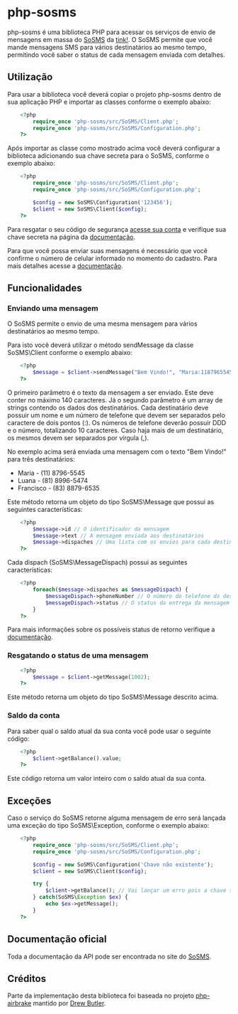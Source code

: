 # php-sosms

php-sosms é uma biblioteca PHP para acessar os serviços de envio de mensagens em massa do [SoSMS](http://sosms.com.br) da [tink!](http://tink.com.br).
O SoSMS permite que você mande mensagens SMS para vários destinatários ao mesmo tempo, permitindo você saber o status de cada mensagem enviada com detalhes.

## Utilização
Para usar a biblioteca você deverá copiar o projeto php-sosms dentro de sua aplicação PHP e importar as classes conforme o exemplo abaixo:

```php
	<?php
		require_once 'php-sosms/src/SoSMS/Client.php';
		require_once 'php-sosms/src/SoSMS/Configuration.php';
	?>
```

Após importar as classe como mostrado acima você deverá configurar a biblioteca adicionando sua chave secreta para o SoSMS, conforme o exemplo abaixo:

```php
	<?php
		require_once 'php-sosms/src/SoSMS/Client.php';
		require_once 'php-sosms/src/SoSMS/Configuration.php';

		$config = new SoSMS\Configuration('123456');
		$client = new SoSMS\Client($config);
	?>
```

Para resgatar o seu código de segurança [acesse sua conta](http://sosms.com.br/usuarios/acessar) e verifique sua chave secreta na página da [documentação](http://sosms.com.br/pagina/documentacao#chave).

Para que você possa enviar suas mensagens é necessário que você confirme o número de celular informado no momento do cadastro. Para mais detalhes acesse a [documentação](http://sosms.com.br/pagina/documentacao#ativacao).

## Funcionalidades

### Enviando uma mensagem

O SoSMS permite o envio de uma mesma mensagem para vários destinatários ao mesmo tempo.

Para isto você deverá utilizar o método sendMessage da classe SoSMS\Client conforme o exemplo abaixo:

```php
	<?php
		$message = $client->sendMessage("Bem Vindo!", "Maria:1187965545,Luana:8189965474,Francisco:8388496535");
	?>
```

O primeiro parâmetro é o texto da mensagem a ser enviado. Este deve conter no máximo 140 caracteres. Já o segundo parâmetro é um array de strings contendo os dados dos destinatários.
Cada destinatário deve possuir um nome e um número de telefone que devem ser separados pelo caractere de dois pontos (:).
Os números de telefone deverão possuir DDD e o número, totalizando 10 caracteres.
Caso haja mais de um destinatário, os mesmos devem ser separados por vírgula (,).

No exemplo acima será enviada uma mensagem com o texto "Bem Vindo!" para três destinatários:

 - Maria - (11) 8796-5545
 - Luana - (81) 8996-5474
 - Francisco - (83) 8879-6535

Este método retorna um objeto do tipo SoSMS\Message que possui as seguintes características:

```php
	<?php
		$message->id // O identificador da mensagem
		$message->text // A mensagem enviada aos destinatários
		$message->dispaches // Uma lista com os envios para cada destinatário, do tipo SoSMSMessageDispach
	?>
```

Cada dispach (SoSMS\MessageDispach) possui as seguintes características:

```php
	<?php
		foreach($message->dispaches as $messageDispach) {
			$messageDispach->phoneNumber // O número do telefone do destinatário no formato "(99) 9999-9999"
			$messageDispach->status // O status da entrega da mensagem para o destinatário
		}
	?>
```

Para mais informações sobre os possíveis status de retorno verifique a [documentação](http://sosms.com.br/pagina/documentacao#resposta).

### Resgatando o status de uma mensagem

```php
	<?php
		$message = $client->getMessage(1002);
	?>
```

Este método retorna um objeto do tipo SoSMS\Message descrito acima.

### Saldo da conta

Para saber qual o saldo atual da sua conta você pode usar o seguinte código:

```php
	<?php
		$client->getBalance().value;
	?>
```

Este código retorna um valor inteiro com o saldo atual da sua conta.

## Exceções

Caso o serviço do SoSMS retorne alguma mensagem de erro será lançada uma exceção do tipo SoSMS\Exception, conforme o exemplo abaixo:

```php
	<?php
		require_once 'php-sosms/src/SoSMS/Client.php';
		require_once 'php-sosms/src/SoSMS/Configuration.php';

		$config = new SoSMS\Configuration('Chave não existente');
		$client = new SoSMS\Client($config);

		try {
			$client->getBalance(); // Vai lançar um erro pois a chave secreta não é válida
		} catch(SoSMS\Exception $ex) {
			echo $ex->getMessage();
		}
	?>
```

## Documentação oficial
Toda a documentação da API pode ser encontrada no site do [SoSMS](http://sosms.com.br/pagina/documentacao).

## Créditos
Parte da implementação desta biblioteca foi baseada no projeto [php-airbrake](https://github.com/nodrew/php-airbrake) mantido por [Drew Butler](https://github.com/nodrew).
